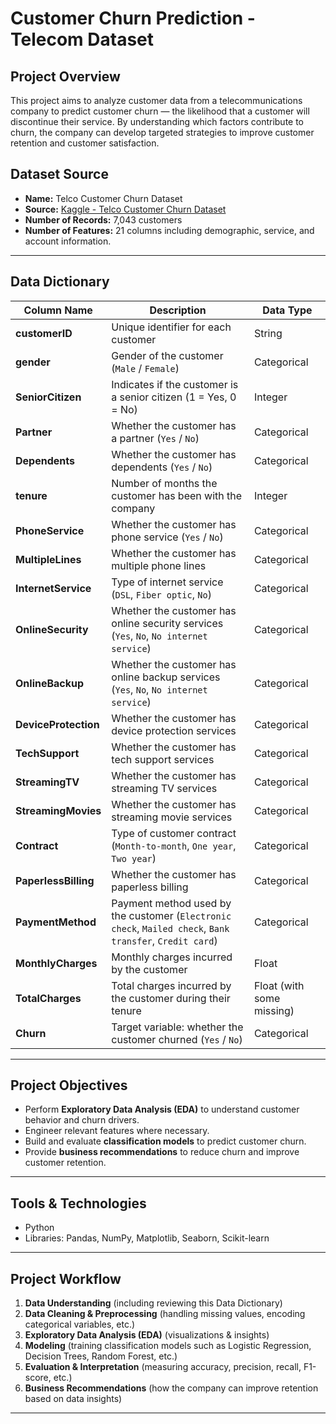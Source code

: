 # Customer Churn Prediction - Telecom Dataset

## Project Overview
This project aims to analyze customer data from a telecommunications company to predict customer churn — the likelihood that a customer will discontinue their service. By understanding which factors contribute to churn, the company can develop targeted strategies to improve customer retention and customer satisfaction.

## Dataset Source
- **Name:** Telco Customer Churn Dataset
- **Source:** [Kaggle - Telco Customer Churn Dataset](https://www.kaggle.com/datasets/blastchar/telco-customer-churn)
- **Number of Records:** 7,043 customers
- **Number of Features:** 21 columns including demographic, service, and account information.

---

## Data Dictionary
| Column Name           | Description                                                                 | Data Type      |
|----------------------|-----------------------------------------------------------------------------|------------------|
| **customerID**        | Unique identifier for each customer                                        | String          |
| **gender**            | Gender of the customer (`Male` / `Female`)                                 | Categorical     |
| **SeniorCitizen**     | Indicates if the customer is a senior citizen (1 = Yes, 0 = No)            | Integer         |
| **Partner**           | Whether the customer has a partner (`Yes` / `No`)                          | Categorical     |
| **Dependents**        | Whether the customer has dependents (`Yes` / `No`)                         | Categorical     |
| **tenure**             | Number of months the customer has been with the company                    | Integer         |
| **PhoneService**      | Whether the customer has phone service (`Yes` / `No`)                      | Categorical     |
| **MultipleLines**     | Whether the customer has multiple phone lines                              | Categorical     |
| **InternetService**   | Type of internet service (`DSL`, `Fiber optic`, `No`)                      | Categorical     |
| **OnlineSecurity**    | Whether the customer has online security services (`Yes`, `No`, `No internet service`) | Categorical |
| **OnlineBackup**      | Whether the customer has online backup services (`Yes`, `No`, `No internet service`) | Categorical |
| **DeviceProtection**  | Whether the customer has device protection services                        | Categorical     |
| **TechSupport**       | Whether the customer has tech support services                             | Categorical     |
| **StreamingTV**       | Whether the customer has streaming TV services                             | Categorical     |
| **StreamingMovies**   | Whether the customer has streaming movie services                          | Categorical     |
| **Contract**          | Type of customer contract (`Month-to-month`, `One year`, `Two year`)       | Categorical     |
| **PaperlessBilling**  | Whether the customer has paperless billing                                 | Categorical     |
| **PaymentMethod**     | Payment method used by the customer (`Electronic check`, `Mailed check`, `Bank transfer`, `Credit card`) | Categorical |
| **MonthlyCharges**    | Monthly charges incurred by the customer                                   | Float           |
| **TotalCharges**      | Total charges incurred by the customer during their tenure                 | Float (with some missing) |
| **Churn**             | Target variable: whether the customer churned (`Yes` / `No`)                | Categorical     |

---

## Project Objectives
- Perform **Exploratory Data Analysis (EDA)** to understand customer behavior and churn drivers.
- Engineer relevant features where necessary.
- Build and evaluate **classification models** to predict customer churn.
- Provide **business recommendations** to reduce churn and improve customer retention.

---

## Tools & Technologies
- Python
- Libraries: Pandas, NumPy, Matplotlib, Seaborn, Scikit-learn

---

## Project Workflow
1. **Data Understanding** (including reviewing this Data Dictionary)
2. **Data Cleaning & Preprocessing** (handling missing values, encoding categorical variables, etc.)
3. **Exploratory Data Analysis (EDA)** (visualizations & insights)
4. **Modeling** (training classification models such as Logistic Regression, Decision Trees, Random Forest, etc.)
5. **Evaluation & Interpretation** (measuring accuracy, precision, recall, F1-score, etc.)
6. **Business Recommendations** (how the company can improve retention based on data insights)

---
